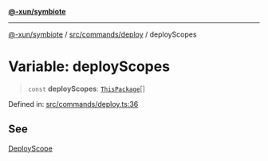 [**@-xun/symbiote**](../../../../README.md)

***

[@-xun/symbiote](../../../../README.md) / [src/commands/deploy](../README.md) / deployScopes

# Variable: deployScopes

> `const` **deployScopes**: [`ThisPackage`](../../../configure/enumerations/ThisPackageGlobalScope.md#thispackage)[]

Defined in: [src/commands/deploy.ts:36](https://github.com/Xunnamius/symbiote/blob/cdf76d04fad879da3fde112c8b68cb31ead45b72/src/commands/deploy.ts#L36)

## See

[DeployScope](../../../configure/enumerations/ThisPackageGlobalScope.md)
